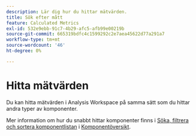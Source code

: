 ```yaml
---
description: Lär dig hur du hittar mätvärden.
title: Sök efter mått
feature: Calculated Metrics
exl-id: 532e9ebb-91c7-4b29-afc5-afb99e00219b
source-git-commit: 665319bdfc4c1599292c2e7aea45622d77a291a7
workflow-type: tm+mt
source-wordcount: '46'
ht-degree: 0%

---
```


# Hitta mätvärden

Du kan hitta mätvärden i Analysis Workspace på samma sätt som du hittar andra typer av komponenter.

Mer information om hur du snabbt hittar komponenter finns i [Söka, filtrera och sortera komponentlistan](/help/analyze/analysis-workspace/components/analysis-workspace-components.md#search-filter-and-sort-the-component-list) i [Komponentöversikt](/help/analyze/analysis-workspace/components/analysis-workspace-components.md).
